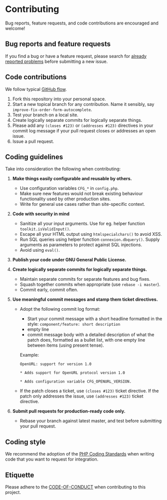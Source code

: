 # Contributing
Bug reports, feature requests, and code contributions are encouraged and welcome!

## Bug reports and feature requests
If you find a bug or have a feature request, please search for 
[already reported problems](https://github.com/openillink-project/openillink/issues) 
before submitting a new issue.

## Code contributions
We follow typical [GitHub flow](https://guides.github.com/introduction/flow/index.html).

1. Fork this repository into your personal space.
2. Start a new topical branch for any contribution.  Name it sensibly,
   say ``improve-fix-order-form-autocomplete``.
3. Test your branch on a local site.
4. Create logically separate commits for logically separate things.
5. Please add any ``(closes #123)`` or ``(addresses #123)`` directives
   in your commit log message if your pull request closes or addresses
   an open issue.
6. Issue a pull request.

## Coding guidelines

Take into consideration the following when contributing:

1. **Make things easily configurable and reusable by others.**
   * Use configuration variables ``CFG_*`` in ``config.php``.
   * Make sure new features would not break existing behaviour functionality used by
     other production sites.
   * Write for general use cases rather than site-specific context.
	 
2. **Code with security in mind**
   * Sanitize all your input arguments. Use for eg. helper function
     ``toolkit.isValidInput()``.
   * Escape all your HTML output using ``htmlspecialchars()`` to avoid XSS.
   * Run SQL queries using helper function ``connexion.dbquery()``. Supply 
      arguments as parameters to protect against SQL injections.
   * Avoid using ``eval()``.
   
3. **Publish your code under GNU General Public License.**

4. **Create logically separate commits for logically separate things.**
   * Maintain separate commits for separate features and bug fixes.
   * Squash together commits when appropriate (use ``rebase -i master``).
   * Commit early, commit often.

5. **Use meaningful commit messages and stamp them ticket directives.**
   * Adopt the following commit log format:     
     * Start your commit message with a short headline formatted in the style: `component/feature: short description`
     * empty line
     * commit message body with a detailed description of what the patch does, 
       formatted as a bullet list, with one empty line between items (using present tense).
     
     Example:
	 ```
	 OpenURL: support for version 1.0
	 
     * Adds support for OpenURL protocol version 1.0

     * Adds configuration variable CFG_OPENURL_VERSION. 
	 ```
   * If the patch closes a ticket, use ``(closes #123)`` ticket
     directive.  If the patch only addresses the issue, use
     ``(addresses #123)`` ticket directive.

6. **Submit pull requests for production-ready code only.**
   * Rebase your branch against latest master, and test before 
     submitting your pull request.

## Coding style
We recommend the adoption of the [PHP Coding Standards](https://make.wordpress.org/core/handbook/best-practices/coding-standards/php/) 
when writing code that you want to request for integration.

## Etiquette
Please adhere to the [CODE-OF-CONDUCT](CODE-OF-CONDUCT.md) 
when contributing to this project.

